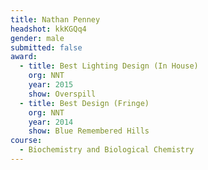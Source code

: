 ```yaml
---
title: Nathan Penney
headshot: kkKGQq4
gender: male
submitted: false
award: 
  - title: Best Lighting Design (In House)
    org: NNT 
    year: 2015
    show: Overspill 
  - title: Best Design (Fringe)
    org: NNT 
    year: 2014
    show: Blue Remembered Hills
course:
  - Biochemistry and Biological Chemistry
---
```

